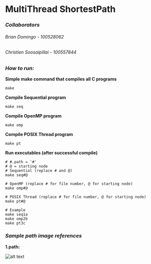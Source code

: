 # MultiThread ShortestPath
### *Collaborators*
###### Brian Domingo - 100528062
###### Christien Soosaipillai - 100557844


### ***How to run:***
**Simple make command that compiles all C programs**
```
make
```
**Compile Sequential program**
```
make seq
```
**Compile OpenMP program**
```
make omp
```
**Compile POSIX Thread program**
```
make pt
```
**Run executables (after successful compile)**
```
# #.path = '#'
# @ = starting node
# Sequential (replace # and @)
make seq#@

# OpenMP (replace # for file number, @ for starting node)
make omp#@

# POSIX Thread (replace # for file number, @ for starting node)
make pt#@

# Example
make seq1a
make omp2b
make pt3c
```

### *Sample path image references*
**1.path:**

![alt text](https://www.cs.bham.ac.uk/~mdr/teaching/modules04/java2/Dijkstra.gif)
